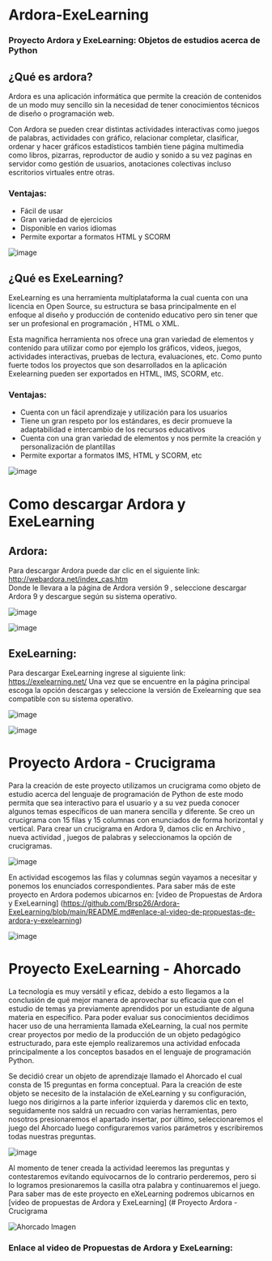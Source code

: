 # Ardora-ExeLearning

### Proyecto Ardora y  ExeLearning: Objetos de estudios acerca de Python 

## ¿Qué es ardora?
Ardora es una aplicación informática que permite la creación de contenidos de un modo muy sencillo sin la necesidad de tener conocimientos técnicos de diseño o programación web. 

Con Ardora se pueden crear distintas actividades interactivas como juegos de palabras, actividades con gráfico, relacionar completar, clasificar, ordenar y hacer gráficos estadísticos también tiene página multimedia como libros, pizarras, reproductor de audio y sonido a su vez paginas en servidor como gestión de usuarios, anotaciones colectivas incluso escritorios virtuales entre otras.

### Ventajas: 
-  Fácil de usar
-  Gran variedad de ejercicios
-  Disponible en varios idiomas 
-  Permite exportar a formatos HTML y SCORM

![image](https://user-images.githubusercontent.com/100105228/155635550-d83fb61e-9f29-4040-80db-842f42735faf.png)


## ¿Qué es ExeLearning?
ExeLearning es una herramienta multiplataforma la cual cuenta con una licencia en Open Source, su estructura se basa principalmente en el enfoque al diseño y producción de contenido educativo pero sin tener que ser un profesional en programación , HTML o XML.

Esta magnífica herramienta nos ofrece una gran variedad de elementos y contenido para utilizar como por ejemplo los gráficos, videos, juegos, actividades interactivas, pruebas de lectura, evaluaciones, etc. Como punto fuerte todos los proyectos que son desarrollados en la aplicación Exelearning pueden ser exportados en HTML, IMS, SCORM, etc.

### Ventajas: 
- Cuenta con un fácil aprendizaje y utilización para los usuarios
- Tiene un gran respeto por los estándares, es decir promueve la adaptabilidad e intercambio de los recursos educativos
- Cuenta con una gran variedad de elementos y nos permite la creación y personalización de plantillas
- Permite exportar a formatos IMS, HTML y SCORM, etc 

![image](https://user-images.githubusercontent.com/100105228/155636018-62684300-8206-46af-83c1-eb06c1700358.png)


# Como descargar Ardora y ExeLearning
## Ardora:
Para descargar Ardora puede dar clic en el siguiente link:  http://webardora.net/index_cas.htm  
Donde le llevara a la página  de Ardora versión 9 , seleccione  descargar Ardora 9 y descargue según su sistema operativo. 

![image](https://user-images.githubusercontent.com/100105228/155636556-25808bc0-a490-4e4e-9b1c-8948835ef91d.png)

![image](https://user-images.githubusercontent.com/100105228/155651565-65f4c94e-ed68-4262-b8c7-2d968088052f.png)


## ExeLearning: 
Para descargar ExeLearning ingrese al siguiente link: https://exelearning.net/ 
Una vez que se encuentre en la página principal escoga la opción descargas y seleccione  la versión de Exelearning que sea compatible con su sistema operativo.

![image](https://user-images.githubusercontent.com/100105228/155636836-cb351621-fe32-44eb-82c8-7756c5a87609.png)


![image](https://user-images.githubusercontent.com/100105228/155636845-e1bb42ac-855a-426f-9ac1-7f9038309622.png)



# Proyecto Ardora - Crucigrama 

Para la creación de este proyecto utilizamos un  crucigrama como  objeto de estudio acerca del lenguaje de programación de  Python de este modo  permita que sea interactivo para
el usuario y a su vez pueda conocer algunos temas específicos de uan manera sencilla y diferente. 
Se creo un crucigrama con 15 filas y 15 columnas con enunciados de forma horizontal y vertical.  Para crear un crucigrama en Ardora 9, damos clic en Archivo , nueva actividad , juegos de palabras y seleccionamos la opción de crucigramas.  

![image](https://user-images.githubusercontent.com/100105228/155657871-65c1c877-a3cf-4cc8-8e03-af32cb1e6061.png)

En actividad escogemos las filas y columnas según vayamos a necesitar y ponemos los enunciados correspondientes. 
Para saber más de este proyecto en Ardora podemos ubicarnos en: [video de Propuestas de Ardora y ExeLearning] (https://github.com/Brsp26/Ardora-ExeLearning/blob/main/README.md#enlace-al-video-de-propuestas-de-ardora-y-exelearning)

![image](https://user-images.githubusercontent.com/100105228/155747599-15a46347-0063-442b-abc8-feefa0871df9.png)



# Proyecto ExeLearning - Ahorcado

La tecnología es muy versátil y eficaz, debido a esto llegamos a la conclusión de qué mejor manera de aprovechar su eficacia que con el estudio de temas ya previamente
aprendidos por un estudiante de alguna materia en específico. Para poder evaluar sus conocimientos decidimos hacer uso de una herramienta llamada eXeLearning, la cual nos permite crear proyectos por medio de la producción de un objeto pedagógico estructurado, para este ejemplo realizaremos una actividad enfocada principalmente a los conceptos 
basados en el lenguaje de programación Python.

Se decidió crear un objeto de aprendizaje llamado el Ahorcado el cual consta de 15 preguntas en forma conceptual. Para la creación de este objeto se necesito de la instalación
de eXeLearning y su configuración, luego nos dirigirnos a  la parte inferior izquierda y daremos clic en texto, seguidamente nos saldrá un recuadro con varias herramientas,
pero nosotros presionaremos el apartado insertar, por último, seleccionaremos el juego del Ahorcado luego configuraremos varios parámetros y escribiremos todas nuestras
preguntas.

![image](https://user-images.githubusercontent.com/100105228/155748116-abd84236-ad0a-4fff-860b-42c5586929e7.png)


Al momento de tener creada la actividad leeremos las preguntas y contestaremos evitando equivocarnos de lo contrario perderemos, pero si lo logramos presionaremos la casilla
otra palabra y continuaremos el juego.  Para saber mas de este proyecto en eXeLearning podremos ubicarnos en [video de propuestas de Ardora y ExeLearning] (# Proyecto Ardora - Crucigrama 


![Ahorcado Imagen](https://user-images.githubusercontent.com/100105228/155748037-19097b22-31be-4a64-aaa7-b139139c898f.PNG)




### Enlace al video de Propuestas de Ardora y ExeLearning: 

